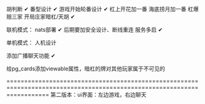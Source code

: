 胡判断 ✔
番型设计 ✔
游戏开始轮番设计 ✔
杠上开花加一番
海底捞月加一番
杠爆赔三家
开局庄家暗杠/天胡   ✔

联机模式：
    nats部署 ✔
    后期要加安全设计、断线重连
    服务多启 ✔

单机模式：
    人机设计

添加广播聊天功能 ✔

给pg_cards添加viewable属性，暗杠的牌对其他玩家属于不可见的



========================================================================================================================
第二版本：ui界面：左边游戏，右边聊天
